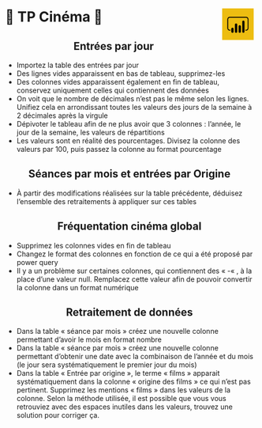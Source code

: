 # 🎥 **TP Cinéma** 🎥 <a href="../"><img align="right" src="../assets/powerBi.png" alt="Power BI" height="64px"></a>

<div align="center">

## **Entrées par jour**

</div>

* Importez la table des entrées par jour
* Des lignes vides apparaissent en bas de tableau, supprimez-les
* Des colonnes vides apparaissent également en fin de tableau, conservez uniquement celles qui contiennent des données 
* On voit que le nombre de décimales n’est pas le même selon les lignes. Unifiez cela en arrondissant toutes les valeurs des jours de la semaine à 2 décimales après la virgule
* Dépivoter le tableau afin de ne plus avoir que 3 colonnes : l’année, le jour de la semaine, les valeurs de répartitions
* Les valeurs sont en réalité des pourcentages. Divisez la colonne des valeurs par 100, puis passez la colonne au format pourcentage

<div align="center">

## **Séances par mois et entrées par Origine**

</div>

* À partir des modifications réalisées sur la table précédente, déduisez l’ensemble des retraitements à appliquer sur ces tables

<div align="center">

## **Fréquentation cinéma global**

</div>

* Supprimez les colonnes vides en fin de tableau
* Changez le format des colonnes en fonction de ce qui a été proposé par power query
* Il y a un problème sur certaines colonnes, qui contiennent des « -« , à la place d’une valeur null. Remplacez cette valeur afin de pouvoir convertir la colonne dans un format numérique

<div align="center">

## **Retraitement de données**

</div>

* Dans la table « séance par mois » créez une nouvelle colonne permettant d’avoir le mois en format nombre
* Dans la table « séance par mois » créez une nouvelle colonne permettant d’obtenir une date avec la combinaison de l’année et du mois (le jour sera systématiquement le premier jour du mois)
* Dans la table « Entrée par origine », le terme « films » apparait systématiquement dans la colonne « origine des films » ce qui n’est pas pertinent. Supprimez les mentions « films » dans les valeurs de la colonne. Selon la méthode utilisée, il est possible que vous vous retrouviez avec des espaces inutiles dans les valeurs, trouvez une solution pour corriger ça.
